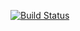 [![Build Status](https://ci.consulo.io/view/consulo/job/consulo-git/badge/icon)](https://ci.consulo.io/view/consulo/job/consulo-git/)